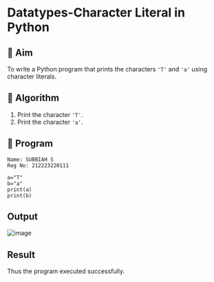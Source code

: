 # Datatypes-Character Literal in Python

## 🎯 Aim
To write a Python program that prints the characters `'T'` and `'a'` using character literals.

## 🧠 Algorithm
1. Print the character `'T'`.
2. Print the character `'a'`.

## 🧾 Program
~~~
Name: SUBBIAH S
Reg No: 212223220111
~~~
```
a="T"
b="a"
print(a)
print(b)
```

## Output
![image](https://github.com/user-attachments/assets/3c539777-0543-45f5-bf40-563ba36b543e)


## Result
Thus the program executed successfully.
